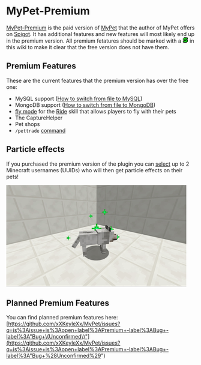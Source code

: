 # MyPet-Premium

[MyPet-Premium](https://www.spigotmc.org/resources/mypet-premium.17566/) is the paid version of [MyPet](https://www.spigotmc.org/resources/mypet.12725/) that the author of MyPet offers on [Spigot](https://www.spigotmc.org/). It has additional features and new features will most likely end up in the premium version. All premium fetatures should be marked with a ![$](.gitbook/assets/premium.gif) in this wiki to make it clear that the free version does not have them.

## Premium Features

These are the current features that the premium version has over the free one:

* MySQL support \([How to switch from file to MySQL](tutorials/how_to_upgrade_from_file_to_mysql.md)\)
* MongoDB support \([How to switch from file to MongoDB](tutorials/how_to_upgrade_from_file_to_mongodb.md)\)
* [fly mode](skills/ride.md#fly-zones) for the [Ride](skills/ride.md) skill that allows players to fly with their pets
* The CaptureHelper
* Pet shops
* `/pettrade` [command](setup/commands.md)

## Particle effects

If you purchased the premium version of the plugin you can [select](https://mypet-plugin.de/premium/particles) up to 2 Minecraft usernames \(UUIDs\) who will then get particle effects on their pets!  

![Premium Particles](.gitbook/assets/particles.gif)

## Planned Premium Features

You can find planned premium features here: [https://github.com/xXKeyleXx/MyPet/issues?q=is%3Aissue+is%3Aopen+label%3APremium+-label%3ABug+-label%3A"Bug+\(Unconfirmed\)"](https://github.com/xXKeyleXx/MyPet/issues?q=is%3Aissue+is%3Aopen+label%3APremium+-label%3ABug+-label%3A"Bug+%28Unconfirmed%29")

